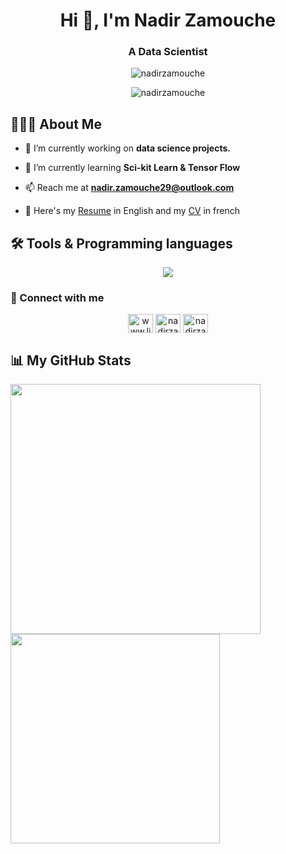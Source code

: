<h1 align="center">Hi 👋, I'm Nadir Zamouche</h1>
<h3 align="center">A Data Scientist</h3>

<p align="center">
  <img src="https://miro.medium.com/v2/resize:fit:1358/0*KY6XB83Jnm5XHm3e.gif" alt="nadirzamouche" />
</p>

<p align="center">
  <img src="https://komarev.com/ghpvc/?username=nadirzamouche&label=Profile%20views&color=0e75b6&style=flat" alt="nadirzamouche" />
</p>

## 👨🏻‍💻 About Me

- 🔭 I’m currently working on **data science projects.**

- 🌱 I’m currently learning **Sci-kit Learn & Tensor Flow**

- 📫 Reach me at **nadir.zamouche29@outlook.com**

- 📄 Here's my [Resume](https://drive.google.com/file/d/1T-02DuGN1ZHjXb_OKLJeMayzJCq8qHP1/view?usp=drive_link) in English and my [CV](https://drive.google.com/file/d/1Li_Zlj9oaAw3g2kdQ3iLzishxB2Djtz1/view?usp=drive_link) in french

## 🛠️ Tools & Programming languages
<p align="center">
  <img src="https://skillicons.dev/icons?i=py,sklearn,html,css,js,mysql,c,cpp,cs,dotnet&perline=5" />
</p>

### 🔗 Connect with me
<p align="center">
  <a href="https://linkedin.com/in/nadirzamouche/" target="blank"><img align="center" src="https://raw.githubusercontent.com/rahuldkjain/github-profile-readme-generator/master/src/images/icons/Social/linked-in-alt.svg"
                                                                    alt="www.linkedin.com/in/nadirzamouche/" height="30" width="40" /></a>
  <a href="https://fb.com/nadirzamouche.56" target="blank"><img align="center" src="https://raw.githubusercontent.com/rahuldkjain/github-profile-readme-generator/master/src/images/icons/Social/facebook.svg" alt="nadirzamoucuhe"
                                                             height="30" width="40" /></a>
  <a href="https://instagram.com/nadirzamouche" target="blank"><img align="center" src="https://raw.githubusercontent.com/rahuldkjain/github-profile-readme-generator/master/src/images/icons/Social/instagram.svg" alt="nadirzamoucuhe"
                                                                 height="30" width="40" /></a>
</p>

## 📊 My GitHub Stats
<p align="center">
  <img align="left" src="https://github-readme-stats.vercel.app/api/top-langs?username=nadirzamouche&show_icons=true&theme=algolia" width="400"/></p>
  <img align="center" src="https://github-readme-stats.vercel.app/api?username=nadirzamouche&show_icons=true&theme=algolia" width="335"/></p>
</p>
